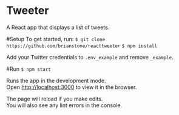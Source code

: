 # Tweeter

A React app that displays a list of tweets.

#Setup
To get started, run:
`$ git clone https://github.com/brianstone/reacttweeter`
`$ npm install`

Add your Twitter credentials to `.env_example` and remove `_example`.

#Run
`$ npm start`

Runs the app in the development mode.<br>
Open [http://localhost:3000](http://localhost:3000) to view it in the browser.

The page will reload if you make edits.<br>
You will also see any lint errors in the console.
